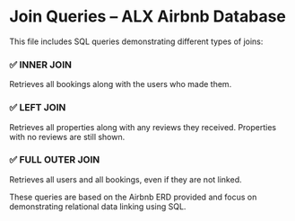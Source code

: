 # Join Queries – ALX Airbnb Database

This file includes SQL queries demonstrating different types of joins:

### ✅ INNER JOIN

Retrieves all bookings along with the users who made them.

### ✅ LEFT JOIN

Retrieves all properties along with any reviews they received. Properties with no reviews are still shown.

### ✅ FULL OUTER JOIN

Retrieves all users and all bookings, even if they are not linked.

These queries are based on the Airbnb ERD provided and focus on demonstrating relational data linking using SQL.
